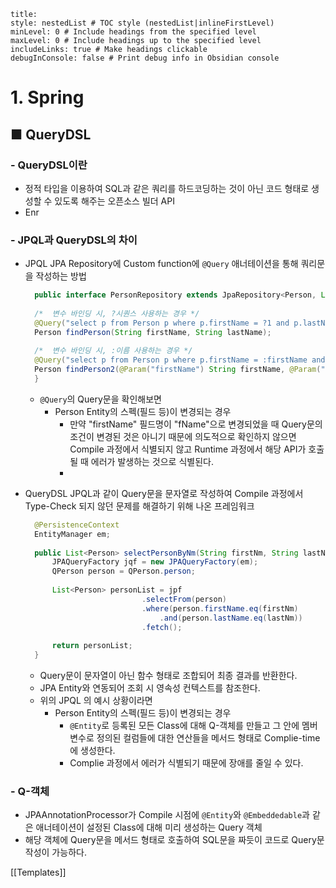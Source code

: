 ```table-of-contents
title: 
style: nestedList # TOC style (nestedList|inlineFirstLevel)
minLevel: 0 # Include headings from the specified level
maxLevel: 0 # Include headings up to the specified level
includeLinks: true # Make headings clickable
debugInConsole: false # Print debug info in Obsidian console
```

# 1. Spring
## ■ QueryDSL

### - QueryDSL이란
- 정적 타입을 이용하여 SQL과 같은 쿼리를 하드코딩하는 것이 아닌 코드 형태로 생성할 수 있도록 해주는 오픈소스 빌더 API
- Enr

### - JPQL과 QueryDSL의 차이
- JPQL
  JPA Repository에 Custom function에 `@Query` 애너테이션을 통해 쿼리문을 작성하는 방법
  ``` java
	public interface PersonRepository extends JpaRepository<Person, Long>{
	
	/*	변수 바인딩 시, ?시퀀스 사용하는 경우 */
	@Query("select p from Person p where p.firstName = ?1 and p.lastName = ?2")
	Person findPerson(String firstName, String lastName);
	
	/*	변수 바인딩 시, :이름 사용하는 경우 */
	@Query("select p from Person p where p.firstName = :firstName and p.lastName = :lastName")
	Person findPerson2(@Param("firstName") String firstName, @Param("lastName") String lastName);
	}
	```
	- `@Query`의 Query문을 확인해보면
		- Person Entity의 스펙(필드 등)이 변경되는 경우
			- 만약 "firstName" 필드명이 "fName"으로 변경되었을 때 Query문의 조건이 변경된 것은 아니기 때문에 의도적으로 확인하지 않으면 Compile 과정에서 식별되지 않고 Runtime 과정에서 해당 API가 호출될 때 에러가 발생하는 것으로 식별된다.
			- 
	  
- QueryDSL
  JPQL과 같이 Query문을 문자열로 작성하여 Compile 과정에서 Type-Check 되지 않던 문제를 해결하기 위해 나온 프레임워크
  ``` java
	@PersistenceContext
	EntityManager em;
	
	public List<Person> selectPersonByNm(String firstNm, String lastNm){
		JPAQueryFactory jqf = new JPAQueryFactory(em);
		QPerson person = QPerson.person;
	
		List<Person> personList = jpf
							.selectFrom(person)
							.where(person.firstName.eq(firstNm)
								.and(person.lastName.eq(lastNm))
							.fetch();
	
		return personList;
	}
	```
	- Query문이 문자열이 아닌 함수 형태로 조합되어 최종 결과를 반환한다.
	- JPA Entity와 연동되어 조회 시 영속성 컨텍스트를 참조한다.
	- 위의 JPQL 의 예시 상황이라면
		- Person Entity의 스펙(필드 등)이 변경되는 경우
			- `@Entity`로 등록된 모든 Class에 대해 Q-객체를 만들고 그 안에 멤버 변수로 정의된 컬럼들에 대한 연산들을 메서드 형태로 Complie-time에 생성한다.
			- Complie 과정에서 에러가 식별되기 때문에 장애를 줄일 수 있다.

### - Q-객체
- JPAAnnotationProcessor가 Compile 시점에 `@Entity`와 `@Embeddedable`과 같은 애너테이션이 설정된 Class에 대해 미리 생성하는 Query 객체
- 해당 객체에 Query문을 메서드 형태로 호출하여 SQL문을 짜듯이 코드로 Query문 작성이 가능하다.



[[Templates]]
